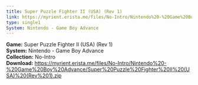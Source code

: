 ```yaml
---
title: Super Puzzle Fighter II (USA) (Rev 1)
link: https://myrient.erista.me/files/No-Intro/Nintendo%20-%20Game%20Boy%20Advance/Super%20Puzzle%20Fighter%20II%20(USA)%20(Rev%201).zip
type: single1
System: Nintendo - Game Boy Advance
---
```

<b>Game:</b> Super Puzzle Fighter II (USA) (Rev 1)<br>
<b>System:</b> Nintendo - Game Boy Advance<br>
<b>Collection:</b> No-Intro<br>
<b>Download:</b> https://myrient.erista.me/files/No-Intro/Nintendo%20-%20Game%20Boy%20Advance/Super%20Puzzle%20Fighter%20II%20(USA)%20(Rev%201).zip